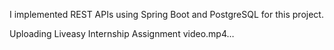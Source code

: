 I implemented REST APIs using Spring Boot and PostgreSQL for this project. 




Uploading Liveasy Internship Assignment video.mp4…


